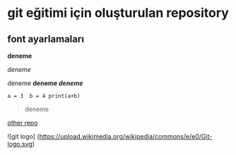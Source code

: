 # git eğitimi için oluşturulan repository


## font ayarlamaları 

**deneme**

*deneme*

deneme **deneme _deneme_**

` a = 3 
 b = 4
 print(a+b) `

> deneme

[other repo](https://github.com/akifsykl/git_workingfiles) 

![git logo] (https://upload.wikimedia.org/wikipedia/commons/e/e0/Git-logo.svg)
